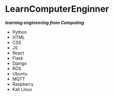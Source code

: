 <h1>
  LearnComputerEnginner
</h1>




***learning engineering from Computing***


* Python
* HTML
* CSS
* JS
* React
* Flask
* Django
* ROS
* Ubuntu
* MQTT
* Raspberry
* Kali Linux
